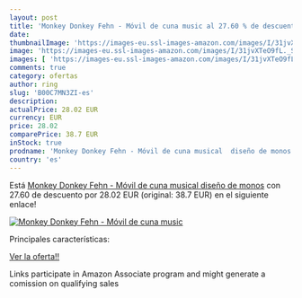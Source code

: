 ```yaml
---
layout: post
title: 'Monkey Donkey Fehn - Móvil de cuna music al 27.60 % de descuento'
date: 
thumbnailImage: 'https://images-eu.ssl-images-amazon.com/images/I/31jvXTeO9fL._SL200_.jpg'
image: 'https://images-eu.ssl-images-amazon.com/images/I/31jvXTeO9fL._SL200_.jpg'
images: [ 'https://images-eu.ssl-images-amazon.com/images/I/31jvXTeO9fL._SL200_.jpg' ]
comments: true
category: ofertas
author: ring
slug: 'B00C7MN3ZI-es'
description:
actualPrice: 28.02 EUR
currency: EUR
price: 28.02
comparePrice: 38.7 EUR
inStock: true
prodname: 'Monkey Donkey Fehn - Móvil de cuna musical  diseño de monos'
country: 'es'
---
```


Está [Monkey Donkey Fehn - Móvil de cuna musical  diseño de monos](https://www.amazon.es/dp/B00C7MN3ZI/?tag=tolees-21) con 27.60 de descuento por 28.02 EUR (original: 38.7 EUR) en el siguiente enlace!

[![Monkey Donkey Fehn - Móvil de cuna music](https://images-eu.ssl-images-amazon.com/images/I/31jvXTeO9fL._SL200_.jpg)](https://www.amazon.es/dp/B00C7MN3ZI/?tag=tolees-21)

Principales características:


[Ver la oferta!!](https://www.amazon.es/dp/B00C7MN3ZI/?tag=tolees-21)

Links participate in Amazon Associate program and might generate a comission on qualifying sales


